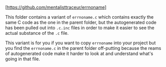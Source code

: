[https://github.com/mentalisttraceur/errnoname]

This folder contains a variant of `errnoname.c` which contains
exactly the same C code as the one in the parent folder, but
the autogenerated code has been pulled out into `.c.inc` files
in order to make it easier to see the actual substance of the
`.c` file.

This variant is for you if you want to copy `errnoname` into
your project but you find the `errnoname.c` in the parent
folder off-putting because the reams of autogenerated code
make it harder to look at and understand what's going in
that file.
